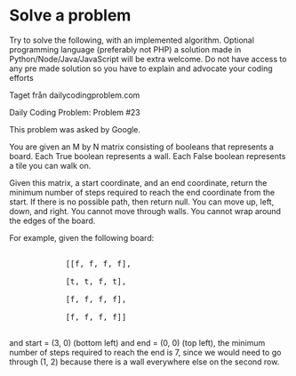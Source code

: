 # Solve a problem
Try to solve the following, with an implemented algorithm. Optional programming language (preferably not PHP) a solution made in Python/Node/Java/JavaScript will be extra welcome.
Do not have access to any pre made solution so you have to explain and advocate your coding efforts

Taget från dailycodingproblem.com 

Daily Coding Problem: Problem #23

This problem was asked by Google.

You are given an M by N matrix consisting of booleans that represents a board. Each True boolean represents a wall. Each False boolean represents a tile you can walk on.

Given this matrix, a start coordinate, and an end coordinate, return the minimum number of steps required to reach the end coordinate from the start. If there is no possible path, then return null. You can move up, left, down, and right. You cannot move through walls. You cannot wrap around the edges of the board.

 For example, given the following board:
<pre>  
&nbsp;&nbsp;&nbsp;&nbsp;&nbsp;&nbsp;&nbsp;&nbsp;&nbsp;&nbsp;&nbsp;&nbsp;[[f, f, f, f],<br>
&nbsp;&nbsp;&nbsp;&nbsp;&nbsp;&nbsp;&nbsp;&nbsp;&nbsp;&nbsp;&nbsp;&nbsp;[t, t, f, t],<br>
&nbsp;&nbsp;&nbsp;&nbsp;&nbsp;&nbsp;&nbsp;&nbsp;&nbsp;&nbsp;&nbsp;&nbsp;[f, f, f, f],<br>
&nbsp;&nbsp;&nbsp;&nbsp;&nbsp;&nbsp;&nbsp;&nbsp;&nbsp;&nbsp;&nbsp;&nbsp;[f, f, f, f]]<br>
</pre>
and start = (3, 0) (bottom left) and end = (0, 0) (top left), the minimum number of steps required to reach the end is 7, since we would need to go through (1, 2) because there is a wall everywhere else on the second row.
